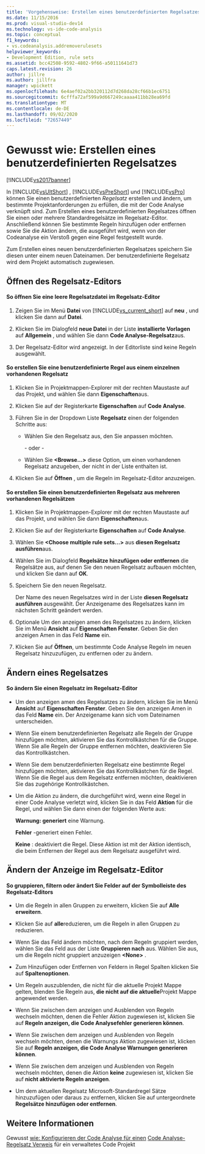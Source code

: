 ```yaml
---
title: 'Vorgehensweise: Erstellen eines benutzerdefinierten Regelsatzes | Microsoft-Dokumentation'
ms.date: 11/15/2016
ms.prod: visual-studio-dev14
ms.technology: vs-ide-code-analysis
ms.topic: conceptual
f1_keywords:
- vs.codeanalysis.addremoverulesets
helpviewer_keywords:
- Development Edition, rule sets
ms.assetid: bcc42508-9592-4802-9f66-a50111641d73
caps.latest.revision: 26
author: jillre
ms.author: jillfra
manager: wpickett
ms.openlocfilehash: 6e4aef02a2bb320112d7d268da28cf66b1ec6751
ms.sourcegitcommit: 6cfffa72af599a9d667249caaaa411bb28ea69fd
ms.translationtype: MT
ms.contentlocale: de-DE
ms.lasthandoff: 09/02/2020
ms.locfileid: "72657449"
---
```

# <a name="how-to-create-a-custom-rule-set"></a>Gewusst wie: Erstellen eines benutzerdefinierten Regelsatzes
[!INCLUDE[vs2017banner](../includes/vs2017banner.md)]

In [!INCLUDE[vsUltShort](../includes/vsultshort-md.md)] , [!INCLUDE[vsPreShort](../includes/vspreshort-md.md)] und [!INCLUDE[vsPro](../includes/vspro-md.md)] können Sie einen benutzerdefinierten *Regelsatz* erstellen und ändern, um bestimmte Projektanforderungen zu erfüllen, die mit der Code Analyse verknüpft sind. Zum Erstellen eines benutzerdefinierten Regelsatzes öffnen Sie einen oder mehrere Standardregelsätze im Regelsatz-Editor. Anschließend können Sie bestimmte Regeln hinzufügen oder entfernen sowie Sie die Aktion ändern, die ausgeführt wird, wenn von der Codeanalyse ein Verstoß gegen eine Regel festgestellt wurde.

 Zum Erstellen eines neuen benutzerdefinierten Regelsatzes speichern Sie diesen unter einem neuen Dateinamen. Der benutzerdefinierte Regelsatz wird dem Projekt automatisch zugewiesen.

## <a name="opening-the-rule-set-editor"></a>Öffnen des Regelsatz-Editors

#### <a name="to-open-an-empty-rule-set-file-in-the-rule-set-editor"></a>So öffnen Sie eine leere Regelsatzdatei im Regelsatz-Editor

1. Zeigen Sie im Menü **Datei** von [!INCLUDE[vs_current_short](../includes/vs-current-short-md.md)] auf **neu** , und klicken Sie dann auf **Datei**.

2. Klicken Sie im Dialogfeld **neue Datei** in der Liste **installierte Vorlagen** auf **Allgemein** , und wählen Sie dann **Code Analyse-Regelsatz**aus.

3. Der Regelsatz-Editor wird angezeigt. In der Editorliste sind keine Regeln ausgewählt.

#### <a name="to-create-a-custom-rule-from-a-single-existing-rule-set"></a>So erstellen Sie eine benutzerdefinierte Regel aus einem einzelnen vorhandenen Regelsatz

1. Klicken Sie in Projektmappen-Explorer mit der rechten Maustaste auf das Projekt, und wählen Sie dann **Eigenschaften**aus.

2. Klicken Sie auf der Registerkarte **Eigenschaften** auf **Code Analyse**.

3. Führen Sie in der Dropdown Liste **Regelsatz** einen der folgenden Schritte aus:

   - Wählen Sie den Regelsatz aus, den Sie anpassen möchten.

     \- oder -

   - Wählen Sie **\<Browse...>** diese Option, um einen vorhandenen Regelsatz anzugeben, der nicht in der Liste enthalten ist.

4. Klicken Sie auf **Öffnen** , um die Regeln im Regelsatz-Editor anzuzeigen.

#### <a name="to-create-a-custom-rule-set-from-multiple-existing-rule-sets"></a>So erstellen Sie einen benutzerdefinierten Regelsatz aus mehreren vorhandenen Regelsätzen

1. Klicken Sie in Projektmappen-Explorer mit der rechten Maustaste auf das Projekt, und wählen Sie dann **Eigenschaften**aus.

2. Klicken Sie auf der Registerkarte **Eigenschaften** auf **Code Analyse**.

3. Wählen Sie **\<Choose multiple rule sets...>** aus **diesen Regelsatz ausführen**aus.

4. Wählen Sie im Dialogfeld **Regelsätze hinzufügen oder entfernen** die Regelsätze aus, auf denen Sie den neuen Regelsatz aufbauen möchten, und klicken Sie dann auf **OK**.

5. Speichern Sie den neuen Regelsatz.

     Der Name des neuen Regelsatzes wird in der Liste **diesen Regelsatz ausführen** ausgewählt. Der Anzeigename des Regelsatzes kann im nächsten Schritt geändert werden.

6. Optionale Um den anzeigen amen des Regelsatzes zu ändern, klicken Sie im Menü **Ansicht** auf **Eigenschaften Fenster**. Geben Sie den anzeigen Amen in das Feld **Name** ein.

7. Klicken Sie auf **Öffnen**, um bestimmte Code Analyse Regeln im neuen Regelsatz hinzuzufügen, zu entfernen oder zu ändern.

## <a name="modifying-a-rule-set"></a>Ändern eines Regelsatzes

#### <a name="to-modify-a-rule-set-in-the-rule-set-editor"></a>So ändern Sie einen Regelsatz im Regelsatz-Editor

- Um den anzeigen amen des Regelsatzes zu ändern, klicken Sie im Menü **Ansicht** auf **Eigenschaften Fenster**. Geben Sie den anzeigen Amen in das Feld **Name** ein. Der Anzeigename kann sich vom Dateinamen unterscheiden.

- Wenn Sie einem benutzerdefinierten Regelsatz alle Regeln der Gruppe hinzufügen möchten, aktivieren Sie das Kontrollkästchen für die Gruppe. Wenn Sie alle Regeln der Gruppe entfernen möchten, deaktivieren Sie das Kontrollkästchen.

- Wenn Sie dem benutzerdefinierten Regelsatz eine bestimmte Regel hinzufügen möchten, aktivieren Sie das Kontrollkästchen für die Regel. Wenn Sie die Regel aus dem Regelsatz entfernen möchten, deaktivieren Sie das zugehörige Kontrollkästchen.

- Um die Aktion zu ändern, die durchgeführt wird, wenn eine Regel in einer Code Analyse verletzt wird, klicken Sie in das Feld **Aktion** für die Regel, und wählen Sie dann einen der folgenden Werte aus:

     **Warnung: generiert** eine Warnung.

     **Fehler** -generiert einen Fehler.

     **Keine** : deaktiviert die Regel. Diese Aktion ist mit der Aktion identisch, die beim Entfernen der Regel aus dem Regelsatz ausgeführt wird.

## <a name="changing-the-rule-set-editor-display"></a>Ändern der Anzeige im Regelsatz-Editor

#### <a name="to-group-filter-or-change-the-fields-in-the-rule-set-editor-by-using-the-rule-set-editor-toolbar"></a>So gruppieren, filtern oder ändert Sie Felder auf der Symbolleiste des Regelsatz-Editors

- Um die Regeln in allen Gruppen zu erweitern, klicken Sie auf **Alle erweitern**.

- Klicken Sie auf **alle**reduzieren, um die Regeln in allen Gruppen zu reduzieren.

- Wenn Sie das Feld ändern möchten, nach dem Regeln gruppiert werden, wählen Sie das Feld aus der Liste **Gruppieren nach** aus. Wählen Sie aus, um die Regeln nicht gruppiert anzuzeigen **\<None>** .

- Zum Hinzufügen oder Entfernen von Feldern in Regel Spalten klicken Sie auf **Spaltenoptionen**.

- Um Regeln auszublenden, die nicht für die aktuelle Projekt Mappe gelten, blenden Sie Regeln aus, **die nicht auf die aktuelle**Projekt Mappe angewendet werden.

- Wenn Sie zwischen dem anzeigen und Ausblenden von Regeln wechseln möchten, denen die Fehler Aktion zugewiesen ist, klicken Sie auf **Regeln anzeigen, die Code Analysefehler generieren können**.

- Wenn Sie zwischen dem anzeigen und Ausblenden von Regeln wechseln möchten, denen die Warnungs Aktion zugewiesen ist, klicken Sie auf **Regeln anzeigen, die Code Analyse Warnungen generieren können**.

- Wenn Sie zwischen dem anzeigen und Ausblenden von Regeln wechseln möchten, denen die Aktion **keine** zugewiesen ist, klicken Sie auf **nicht aktivierte Regeln anzeigen**.

- Um dem aktuellen Regelsatz Microsoft-Standardregel Sätze hinzuzufügen oder daraus zu entfernen, klicken Sie auf untergeordnete **Regelsätze hinzufügen oder entfernen**.

## <a name="see-also"></a>Weitere Informationen
 Gewusst [wie: Konfigurieren der Code Analyse für einen](../code-quality/how-to-configure-code-analysis-for-a-managed-code-project.md) [Code Analyse-Regelsatz Verweis](../code-quality/code-analysis-rule-set-reference.md) für ein verwaltetes Code Projekt
